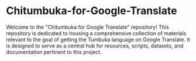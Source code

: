 # Chitumbuka-for-Google-Translate
Welcome to the "Chitumbuka for Google Translate" repository! This repository is dedicated to housing a comprehensive collection of materials relevant to the goal of getting the Tumbuka language on Google Translate. It is designed to serve as a central hub for resources, scripts, datasets, and documentation pertinent to this project.
